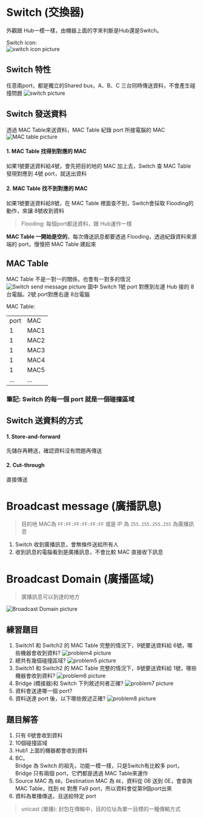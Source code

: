 # Switch (交換器)
外觀跟 Hub一模一樣，由機器上面的字來判斷是Hub還是Switch。

Switch icon: <br />
![switch icon picture](./img/switchIcon.jpg)

## Switch 特性 
任意兩port，都是獨立的Shared bus，A、B、C 三台同時傳送資料，不會產生碰撞問題
![switch picture](./img/switch.jpg)

## Switch 發送資料
透過 MAC Table來送資料，MAC Table 紀錄 port 所接電腦的 MAC
![MAC table picture](./img/mactable.jpg)
#### 1. MAC Table 找得到對應的 MAC
如果1號要送資料給4號，會先把目的地的 MAC 加上去，Switch 查 MAC Table 發現對應到 4號 port，就送出資料
#### 2. MAC Table 找不到對應的 MAC
如果1號要送資料給8號，在 MAC Table 裡面查不到，Switch會採取 Flooding的動作，來讓 8號收到資料
> Flooding: 每個port都送資料，跟 Hub運作一樣

**MAC Table 一開始是空的**，每次傳送訊息都要透過 Flooding，透過紀錄資料來源端的 port，慢慢把 MAC Table 建起來

## MAC Table
MAC Table 不是一對一的關係，也會有一對多的情況
![Switch send message picture](./img/msgSwitch.jpg)
圖中 Switch 1號 port 對應到左邊 Hub 接的 8台電腦。2號 port對應右邊 8台電腦

MAC Table: 
<table>
  <tr>
    <td>port</td>
    <td>MAC</td>
  </tr>
  <tr>
    <td>1</td>
    <td>MAC1</td>
  </tr>
  <tr>
    <td>1</td>
    <td>MAC2</td>
  </tr>
    <tr>
    <td>1</td>
    <td>MAC3</td>
  </tr>
  <tr>
    <td>1</td>
    <td>MAC4</td>
  </tr>
    <tr>
    <td>1</td>
    <td>MAC5</td>
  </tr>
  <tr>
    <td>...</td>
    <td>...</td>
  </tr>
</table>  

### 筆記: Switch 的每一個 port 就是一個碰撞區域

## Switch 送資料的方式
#### 1. Store-and-forward
先儲存再轉送，確認資料沒有問題再傳送
#### 2. Cut-through
直接傳送

# Broadcast message (廣播訊息)
> 目的地 MAC為 `FF:FF:FF:FF:FF:FF` 或是 IP 為 `255.255.255.255` 為廣播訊息

1. Switch 收到廣播訊息，會無條件送給所有人<br />
2. 收到訊息的電腦看到是廣播訊息，不會比較 MAC 直接收下訊息

# Broadcast Domain (廣播區域)
> 廣播訊息可以到達的地方

![Broadcast Domain picture](./img/broadcastDomain.jpg)


## 練習題目
1. Switch1 和 Switch2 的 MAC Table 完整的情況下，9號要送資料給 6號，哪些機器會收到資料?
![problem4 picture](./img/problem4.jpg)
2. 總共有幾個碰撞區域?
![problem5 picture](./img/problem5.jpg)
3. Switch1 和 Switch2 的 MAC Table 完整的情況下，8號要送資料給 1號，哪些機器會收到資料?
![problem6 picture](./img/problem6.jpg)
4. Bridge (橋接器)和 Switch 下列敘述何者正確?
![problem7 picture](./img/problem7.jpg)
5. 資料會送達哪一個 port?
6. 資料送達 port 後，以下哪些敘述正確?
![problem8 picture](./img/problem8.jpg)
## 題目解答
1. 只有 6號會收到資料
2. 10個碰撞區域
3. Hub1 上面的機器都會收到資料
4. BC。 <br />
Bridge 為 Switch 的祖先，功能一模一樣，只是Switch有比較多 port，Bridge 只有兩個 port，它們都是透過 MAC Table來運作 
5. Source MAC 為 `0B`，Destination MAC 為 `0E`，資料從 0B 送到 0E，會查詢 MAC Table，找到 `0E` 對應 Fa9 port，所以資料會從第9個port出來
6. 資料為單播傳送，且送給特定 port
> unicast (單播): 封包在傳輸中，目的位址為單一目標的一種傳輸方式